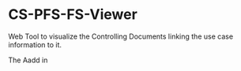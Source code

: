 # CS-PFS-FS-Viewer
Web Tool to visualize the Controlling Documents linking the use case information to it.

The Aadd in 
